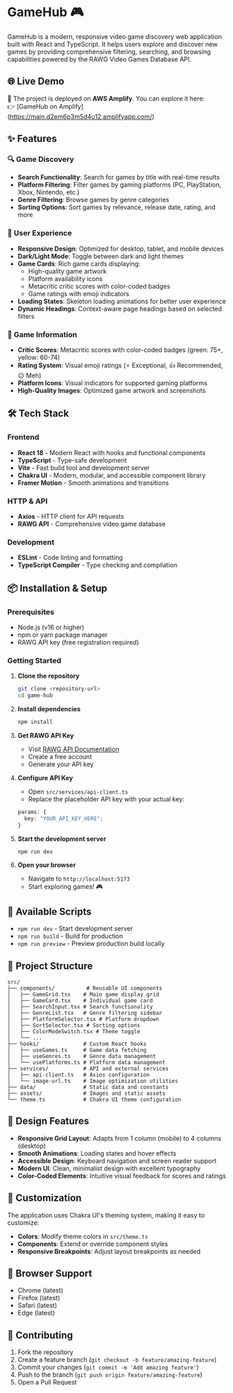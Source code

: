 # GameHub 🎮

GameHub is a modern, responsive video game discovery web application built with React and TypeScript. It helps users explore and discover new games by providing comprehensive filtering, searching, and browsing capabilities powered by the RAWG Video Games Database API.

## 🌐 Live Demo

🚀 The project is deployed on **AWS Amplify**. You can explore it here:  
👉 [GameHub on Amplify]
  (https://main.d2em6p3m5d4u12.amplifyapp.com/)

## ✨ Features

### 🔍 Game Discovery

- **Search Functionality**: Search for games by title with real-time results
- **Platform Filtering**: Filter games by gaming platforms (PC, PlayStation, Xbox, Nintendo, etc.)
- **Genre Filtering**: Browse games by genre categories
- **Sorting Options**: Sort games by relevance, release date, rating, and more

### 🎨 User Experience

- **Responsive Design**: Optimized for desktop, tablet, and mobile devices
- **Dark/Light Mode**: Toggle between dark and light themes
- **Game Cards**: Rich game cards displaying:
  - High-quality game artwork
  - Platform availability icons
  - Metacritic critic scores with color-coded badges
  - Game ratings with emoji indicators
- **Loading States**: Skeleton loading animations for better user experience
- **Dynamic Headings**: Context-aware page headings based on selected filters

### 🎯 Game Information

- **Critic Scores**: Metacritic scores with color-coded badges (green: 75+, yellow: 60-74)
- **Rating System**: Visual emoji ratings (⭐ Exceptional, 👍 Recommended, 😐 Meh)
- **Platform Icons**: Visual indicators for supported gaming platforms
- **High-Quality Images**: Optimized game artwork and screenshots

## 🛠️ Tech Stack

### Frontend

- **React 18** - Modern React with hooks and functional components
- **TypeScript** - Type-safe development
- **Vite** - Fast build tool and development server
- **Chakra UI** - Modern, modular, and accessible component library
- **Framer Motion** - Smooth animations and transitions

### HTTP & API

- **Axios** - HTTP client for API requests
- **RAWG API** - Comprehensive video game database

### Development

- **ESLint** - Code linting and formatting
- **TypeScript Compiler** - Type checking and compilation

## 📦 Installation & Setup

### Prerequisites

- Node.js (v16 or higher)
- npm or yarn package manager
- RAWG API key (free registration required)

### Getting Started

1. **Clone the repository**

   ```bash
   git clone <repository-url>
   cd game-hub
   ```

2. **Install dependencies**

   ```bash
   npm install
   ```

3. **Get RAWG API Key**

   - Visit [RAWG API Documentation](https://rawg.io/apidocs)
   - Create a free account
   - Generate your API key

4. **Configure API Key**

   - Open `src/services/api-client.ts`
   - Replace the placeholder API key with your actual key:

   ```typescript
   params: {
     key: "YOUR_API_KEY_HERE";
   }
   ```

5. **Start the development server**

   ```bash
   npm run dev
   ```

6. **Open your browser**
   - Navigate to `http://localhost:5173`
   - Start exploring games! 🎮

## 🚀 Available Scripts

- `npm run dev` - Start development server
- `npm run build` - Build for production
- `npm run preview` - Preview production build locally

## 📁 Project Structure

```
src/
├── components/          # Reusable UI components
│   ├── GameGrid.tsx    # Main game display grid
│   ├── GameCard.tsx    # Individual game card
│   ├── SearchInput.tsx # Search functionality
│   ├── GenreList.tsx   # Genre filtering sidebar
│   ├── PlatformSelector.tsx # Platform dropdown
│   ├── SortSelector.tsx # Sorting options
│   ├── ColorModeSwitch.tsx # Theme toggle
│   └── ...
├── hooks/              # Custom React hooks
│   ├── useGames.ts     # Game data fetching
│   ├── useGenres.ts    # Genre data management
│   └── usePlatforms.ts # Platform data management
├── services/           # API and external services
│   ├── api-client.ts   # Axios configuration
│   └── image-url.ts    # Image optimization utilities
├── data/               # Static data and constants
├── assets/             # Images and static assets
└── theme.ts            # Chakra UI theme configuration
```

## 🎨 Design Features

- **Responsive Grid Layout**: Adapts from 1 column (mobile) to 4 columns (desktop)
- **Smooth Animations**: Loading states and hover effects
- **Accessible Design**: Keyboard navigation and screen reader support
- **Modern UI**: Clean, minimalist design with excellent typography
- **Color-Coded Elements**: Intuitive visual feedback for scores and ratings

## 🔧 Customization

The application uses Chakra UI's theming system, making it easy to customize:

- **Colors**: Modify theme colors in `src/theme.ts`
- **Components**: Extend or override component styles
- **Responsive Breakpoints**: Adjust layout breakpoints as needed

## 📱 Browser Support

- Chrome (latest)
- Firefox (latest)
- Safari (latest)
- Edge (latest)

## 🤝 Contributing

1. Fork the repository
2. Create a feature branch (`git checkout -b feature/amazing-feature`)
3. Commit your changes (`git commit -m 'Add amazing feature'`)
4. Push to the branch (`git push origin feature/amazing-feature`)
5. Open a Pull Request
